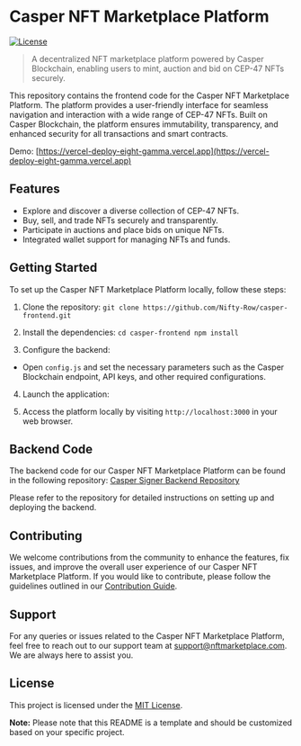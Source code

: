 # Casper NFT Marketplace Platform

[![License](https://img.shields.io/badge/license-MIT-blue.svg)](https://github.com/Nifty-Row/casper-frontend/blob/main/LICENSE)

> A decentralized NFT marketplace platform powered by Casper Blockchain, enabling users to mint, auction and bid on CEP-47 NFTs securely.

This repository contains the frontend code for the Casper NFT Marketplace Platform. The platform provides a user-friendly interface for seamless navigation and interaction with a wide range of CEP-47 NFTs. Built on Casper Blockchain, the platform ensures immutability, transparency, and enhanced security for all transactions and smart contracts.

Demo: [https://vercel-deploy-eight-gamma.vercel.app](https://vercel-deploy-eight-gamma.vercel.app)

## Features

- Explore and discover a diverse collection of CEP-47 NFTs.
- Buy, sell, and trade NFTs securely and transparently.
- Participate in auctions and place bids on unique NFTs.
- Integrated wallet support for managing NFTs and funds.

## Getting Started

To set up the Casper NFT Marketplace Platform locally, follow these steps:

1. Clone the repository:
`git clone https://github.com/Nifty-Row/casper-frontend.git`


2. Install the dependencies:
`cd casper-frontend
npm install`


3. Configure the backend:
- Open `config.js` and set the necessary parameters such as the Casper Blockchain endpoint, API keys, and other required configurations.

4. Launch the application:

5. Access the platform locally by visiting `http://localhost:3000` in your web browser.

## Backend Code

The backend code for our Casper NFT Marketplace Platform can be found in the following repository: [Casper Signer Backend Repository](https://github.com/Nifty-Row/casper-signer)

Please refer to the repository for detailed instructions on setting up and deploying the backend.

## Contributing

We welcome contributions from the community to enhance the features, fix issues, and improve the overall user experience of our Casper NFT Marketplace Platform. If you would like to contribute, please follow the guidelines outlined in our [Contribution Guide](https://github.com/Nifty-Row/casper-frontend/blob/main/CONTRIBUTING.md).

## Support

For any queries or issues related to the Casper NFT Marketplace Platform, feel free to reach out to our support team at [support@nftmarketplace.com](mailto:support@nftmarketplace.com). We are always here to assist you.

## License

This project is licensed under the [MIT License](https://github.com/Nifty-Row/casper-frontend/blob/main/LICENSE).

**Note:** Please note that this README is a template and should be customized based on your specific project.
